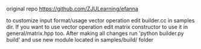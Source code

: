 original repo https://github.com/ZJULearning/efanna

to customize  input format/usage vector operation edit builder.cc in samples dir. If you want to use vector operation edit matrix constructor to use it in general/matrix.hpp too. After making all changes run 'python builder.py build' and use new module located in samples/build/ folder
